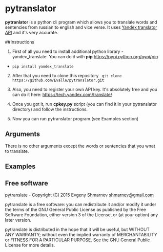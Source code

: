 # pytranslator

**pytranlator** is a python cli program which allows you to translale words and sentencies from russian to english and vice verse. It uses [Yandex translator API](https://tech.yandex.com/translate/) and it's very accurate. 

##Instructions
1) First of all you need to install additional python library - yandex_translate. You can do it with **pip** https://pypi.python.org/pypi/pip 

- ```pip install yandex_translate```

2) After that you need to clone this repository
``` git clone https://github.com/Evalle/pytranslator.git```

3) Also, you need to register your own API key. It's absolutely free and you can do it here: https://tech.yandex.com/translate/

4) Once you got it, run **cpkey.py** script (you can find it in your pytranslator directory) and follow the instructions.

5) Now you can run pytranslator program (see Examples section)

## Arguments
There is no other arguments except the words or sentencies that you wnat to translate. 

## Examples

## Free software

pytranslate - Copyright (C) 2015 Evgeny Shmarnev shmarnev@gmail.com

pytranslate is a free software: you can redistribute it and/or modify it under the terms of the GNU General Public License as published by the Free Software Foundation, either version 3 of the License, or (at your option) any later version.

pytranslate is distributed in the hope that it will be useful, but WITHOUT ANY WARRANTY; without even the implied warranty of MERCHANTABILITY or FITNESS FOR A PARTICULAR PURPOSE. See the GNU General Public License for more details.

